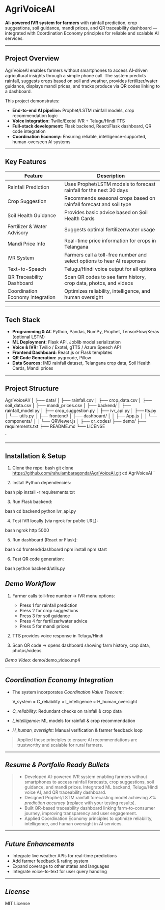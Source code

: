 # AgriVoiceAI

**AI-powered IVR system for farmers** with rainfall prediction, crop suggestions, soil guidance, mandi prices, and QR traceability dashboard — integrated with Coordination Economy principles for reliable and scalable AI services.

---

## **Project Overview**

AgriVoiceAI enables farmers without smartphones to access AI-driven agricultural insights through a simple phone call. The system predicts rainfall, suggests crops based on soil and weather, provides fertilizer/water guidance, displays mandi prices, and tracks produce via QR codes linking to a dashboard.  

This project demonstrates:

- **End-to-end AI pipeline:** Prophet/LSTM rainfall models, crop recommendation logic  
- **Voice integration:** Twilio/Exotel IVR + Telugu/Hindi TTS  
- **Full-stack development:** Flask backend, React/Flask dashboard, QR code integration  
- **Coordination Economy:** Ensuring reliable, intelligence-supported, human-overseen AI systems

---

## **Key Features**

| Feature                         | Description |
|---------------------------------|-------------|
| Rainfall Prediction              | Uses Prophet/LSTM models to forecast rainfall for the next 30 days |
| Crop Suggestion                  | Recommends seasonal crops based on rainfall forecast and soil type |
| Soil Health Guidance             | Provides basic advice based on Soil Health Cards |
| Fertilizer & Water Advisory      | Suggests optimal fertilizer/water usage |
| Mandi Price Info                 | Real-time price information for crops in Telangana |
| IVR System                       | Farmers call a toll-free number and select options to hear AI responses |
| Text-to-Speech                   | Telugu/Hindi voice output for all options |
| QR Traceability Dashboard        | Scan QR codes to see farm history, crop data, photos, and videos |
| Coordination Economy Integration | Optimizes reliability, intelligence, and human oversight |

---

## **Tech Stack**

- **Programming & AI:** Python, Pandas, NumPy, Prophet, TensorFlow/Keras (optional LSTM)  
- **ML Deployment:** Flask API, Joblib model serialization  
- **Voice & IVR:** Twilio / Exotel, gTTS / Azure Speech API  
- **Frontend Dashboard:** React.js or Flask templates  
- **QR Code Generation:** pyqrcode, Pillow  
- **Data Sources:** IMD rainfall dataset, Telangana crop data, Soil Health Cards, Mandi prices  

---

## **Project Structure**



AgriVoiceAI/
│
├── data/
│   ├── rainfall.csv
│   ├── crop_data.csv
│   ├── soil_data.csv
│   ├── mandi_prices.csv
│
├── backend/
│   ├── rainfall_model.py
│   ├── crop_suggestion.py
│   ├── ivr_api.py
│   ├── tts.py
│   └── utils.py
│
├── frontend/
│   ├── dashboard/
│   │   ├── App.js
│   │   └── components/
│   │       └── QRViewer.js
│
├── qr_codes/
├── demo/
├── requirements.txt
├── README.md
└── LICENSE

`

---

## **Installation & Setup**

1. Clone the repo:
bash
git clone https://github.com/rahulambaragonda/AgriVoiceAI.git
cd AgriVoiceAI
`

2. Install Python dependencies:

bash
pip install -r requirements.txt


3. Run Flask backend:

bash
cd backend
python ivr_api.py


4. Test IVR locally (via ngrok for public URL):

bash
ngrok http 5000


5. Run dashboard (React or Flask):

bash
cd frontend/dashboard
npm install
npm start


6. Test QR code generation:

bash
python backend/utils.py



## *Demo Workflow*

1. Farmer calls toll-free number → IVR menu options:

   * Press 1 for rainfall prediction
   * Press 2 for crop suggestions
   * Press 3 for soil guidance
   * Press 4 for fertilizer/water advice
   * Press 5 for mandi prices

2. TTS provides voice response in Telugu/Hindi

3. Scan QR code → opens dashboard showing farm history, crop data, photos/videos

*Demo Video:* demo/demo_video.mp4

---

## *Coordination Economy Integration*

* The system incorporates *Coordination Value Theorem*:

  V_system = C_reliability × I_intelligence × H_human_oversight

* *C_reliability:* Redundant checks on rainfall & crop data

* *I_intelligence:* ML models for rainfall & crop recommendation

* *H_human_oversight:* Manual verification & farmer feedback loop

> Applied these principles to ensure AI recommendations are trustworthy and scalable for rural farmers.

---

## *Resume & Portfolio Ready Bullets*

> * Developed AI-powered IVR system enabling farmers without smartphones to access rainfall forecasts, crop suggestions, soil guidance, and mandi prices. Integrated ML backend, Telugu/Hindi voice AI, and QR traceability dashboard.
> * Designed Prophet/LSTM rainfall forecasting model achieving *X% prediction accuracy* (replace with your testing results).
> * Built QR-based traceability dashboard linking farm-to-consumer journey, improving transparency and user engagement.
> * Applied Coordination Economy principles to optimize reliability, intelligence, and human oversight in AI services.

---

## *Future Enhancements*

* Integrate live weather APIs for real-time predictions
* Add farmer feedback & rating system
* Expand coverage to other states and languages
* Integrate voice-to-text for user query handling

---

## *License*

MIT License

